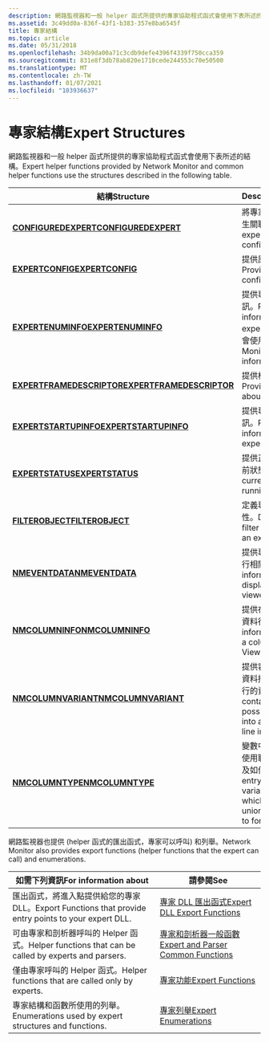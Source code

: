 ```yaml
---
description: 網路監視器和一般 helper 函式所提供的專家協助程式函式會使用下表所述的結構。
ms.assetid: 3c49dd0a-836f-43f1-b383-357e8ba6545f
title: 專家結構
ms.topic: article
ms.date: 05/31/2018
ms.openlocfilehash: 34b9da00a71c3cdb9defe4396f4339f750cca359
ms.sourcegitcommit: 831e8f3db78ab820e1710cede244553c70e50500
ms.translationtype: MT
ms.contentlocale: zh-TW
ms.lasthandoff: 01/07/2021
ms.locfileid: "103936637"
---
```

# <a name="expert-structures"></a><span data-ttu-id="888a0-103">專家結構</span><span class="sxs-lookup"><span data-stu-id="888a0-103">Expert Structures</span></span>

<span data-ttu-id="888a0-104">網路監視器和一般 helper 函式所提供的專家協助程式函式會使用下表所述的結構。</span><span class="sxs-lookup"><span data-stu-id="888a0-104">Expert helper functions provided by Network Monitor and common helper functions use the structures described in the following table.</span></span>



| <span data-ttu-id="888a0-105">結構</span><span class="sxs-lookup"><span data-stu-id="888a0-105">Structure</span></span>                                              | <span data-ttu-id="888a0-106">Description</span><span class="sxs-lookup"><span data-stu-id="888a0-106">Description</span></span>                                                                                            |
|--------------------------------------------------------|--------------------------------------------------------------------------------------------------------|
| [<span data-ttu-id="888a0-107">**CONFIGUREDEXPERT**</span><span class="sxs-lookup"><span data-stu-id="888a0-107">**CONFIGUREDEXPERT**</span></span>](configuredexpert.md)           | <span data-ttu-id="888a0-108">將專家 DLL 與其設定產生關聯。</span><span class="sxs-lookup"><span data-stu-id="888a0-108">Associates an expert DLL with its configuration.</span></span>                                                       |
| [<span data-ttu-id="888a0-109">**EXPERTCONFIG**</span><span class="sxs-lookup"><span data-stu-id="888a0-109">**EXPERTCONFIG**</span></span>](expertconfig.md)                   | <span data-ttu-id="888a0-110">提供原始的設定資料。</span><span class="sxs-lookup"><span data-stu-id="888a0-110">Provides raw configuration data.</span></span>                                                                       |
| [<span data-ttu-id="888a0-111">**EXPERTENUMINFO**</span><span class="sxs-lookup"><span data-stu-id="888a0-111">**EXPERTENUMINFO**</span></span>](expertenuminfo.md)               | <span data-ttu-id="888a0-112">提供專家 DLL 的相關資訊。</span><span class="sxs-lookup"><span data-stu-id="888a0-112">Provides information about the expert DLL.</span></span> <span data-ttu-id="888a0-113">網路監視器會使用資訊。</span><span class="sxs-lookup"><span data-stu-id="888a0-113">Network Monitor uses the information.</span></span>                       |
| [<span data-ttu-id="888a0-114">**EXPERTFRAMEDESCRIPTOR**</span><span class="sxs-lookup"><span data-stu-id="888a0-114">**EXPERTFRAMEDESCRIPTOR**</span></span>](expertframedescriptor.md) | <span data-ttu-id="888a0-115">提供框架的相關資訊。</span><span class="sxs-lookup"><span data-stu-id="888a0-115">Provides information about a frame.</span></span>                                                                    |
| [<span data-ttu-id="888a0-116">**EXPERTSTARTUPINFO**</span><span class="sxs-lookup"><span data-stu-id="888a0-116">**EXPERTSTARTUPINFO**</span></span>](expertstartupinfo.md)         | <span data-ttu-id="888a0-117">提供專家的相關啟動資訊。</span><span class="sxs-lookup"><span data-stu-id="888a0-117">Provides startup information about the expert.</span></span>                                                         |
| [<span data-ttu-id="888a0-118">**EXPERTSTATUS**</span><span class="sxs-lookup"><span data-stu-id="888a0-118">**EXPERTSTATUS**</span></span>](expertstatus.md)                   | <span data-ttu-id="888a0-119">提供正在執行之專家的目前狀態。</span><span class="sxs-lookup"><span data-stu-id="888a0-119">Provides the current status of a running expert.</span></span>                                                       |
| [<span data-ttu-id="888a0-120">**FILTEROBJECT**</span><span class="sxs-lookup"><span data-stu-id="888a0-120">**FILTEROBJECT**</span></span>](filterobject.md)                   | <span data-ttu-id="888a0-121">定義專家的顯示篩選特性。</span><span class="sxs-lookup"><span data-stu-id="888a0-121">Defines the display filter characteristics for an expert.</span></span>                                              |
| [<span data-ttu-id="888a0-122">**NMEVENTDATA**</span><span class="sxs-lookup"><span data-stu-id="888a0-122">**NMEVENTDATA**</span></span>](nmeventdata.md)                     | <span data-ttu-id="888a0-123">提供專家檢視器中顯示的行相關資訊。</span><span class="sxs-lookup"><span data-stu-id="888a0-123">Provides information about a line displayed in the expert viewer.</span></span>                                      |
| [<span data-ttu-id="888a0-124">**NMCOLUMNINFO**</span><span class="sxs-lookup"><span data-stu-id="888a0-124">**NMCOLUMNINFO**</span></span>](nmcolumninfo.md)                   | <span data-ttu-id="888a0-125">提供在事件檢視器中定義資料行的資訊。</span><span class="sxs-lookup"><span data-stu-id="888a0-125">Provides information that defines a column in the Event Viewer.</span></span>                                        |
| [<span data-ttu-id="888a0-126">**NMCOLUMNVARIANT**</span><span class="sxs-lookup"><span data-stu-id="888a0-126">**NMCOLUMNVARIANT**</span></span>](nmcolumnvariant.md)             | <span data-ttu-id="888a0-127">提供容器，讓所有可能的資料插入事件檢視器中一行的資料行。</span><span class="sxs-lookup"><span data-stu-id="888a0-127">Provides a container for all possible data inserted into a column on one line in the Event Viewer.</span></span>     |
| [<span data-ttu-id="888a0-128">**NMCOLUMNTYPE**</span><span class="sxs-lookup"><span data-stu-id="888a0-128">**NMCOLUMNTYPE**</span></span>](nmcolumntype.md)                   | <span data-ttu-id="888a0-129">變數中的進入點，指出要使用聯集的哪個元素，以及如何將它格式化。</span><span class="sxs-lookup"><span data-stu-id="888a0-129">The entry point in the variant that indicates which element of the union to use, and how to format it.</span></span> |



 

<span data-ttu-id="888a0-130">網路監視器也提供 (helper 函式的匯出函式，專家可以呼叫) 和列舉。</span><span class="sxs-lookup"><span data-stu-id="888a0-130">Network Monitor also provides export functions (helper functions that the expert can call) and enumerations.</span></span>



| <span data-ttu-id="888a0-131">如需下列資訊</span><span class="sxs-lookup"><span data-stu-id="888a0-131">For information about</span></span>                                          | <span data-ttu-id="888a0-132">請參閱</span><span class="sxs-lookup"><span data-stu-id="888a0-132">See</span></span>                                                                          |
|----------------------------------------------------------------|------------------------------------------------------------------------------|
| <span data-ttu-id="888a0-133">匯出函式，將進入點提供給您的專家 DLL。</span><span class="sxs-lookup"><span data-stu-id="888a0-133">Export Functions that provide entry points to your expert DLL.</span></span> | [<span data-ttu-id="888a0-134">專家 DLL 匯出函式</span><span class="sxs-lookup"><span data-stu-id="888a0-134">Expert DLL Export Functions</span></span>](expert-dll-export-functions.md)               |
| <span data-ttu-id="888a0-135">可由專家和剖析器呼叫的 Helper 函式。</span><span class="sxs-lookup"><span data-stu-id="888a0-135">Helper functions that can be called by experts and parsers.</span></span>    | [<span data-ttu-id="888a0-136">專家和剖析器一般函數</span><span class="sxs-lookup"><span data-stu-id="888a0-136">Expert and Parser Common Functions</span></span>](expert-and-parser-common-functions.md) |
| <span data-ttu-id="888a0-137">僅由專家呼叫的 Helper 函式。</span><span class="sxs-lookup"><span data-stu-id="888a0-137">Helper functions that are called only by experts.</span></span>              | [<span data-ttu-id="888a0-138">專家功能</span><span class="sxs-lookup"><span data-stu-id="888a0-138">Expert Functions</span></span>](expert-functions.md)                                     |
| <span data-ttu-id="888a0-139">專家結構和函數所使用的列舉。</span><span class="sxs-lookup"><span data-stu-id="888a0-139">Enumerations used by expert structures and functions.</span></span>          | [<span data-ttu-id="888a0-140">專家列舉</span><span class="sxs-lookup"><span data-stu-id="888a0-140">Expert Enumerations</span></span>](expert-enumerations.md)                               |



 

 

 



